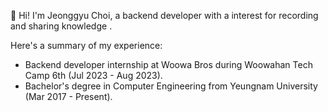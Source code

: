 👋 Hi! I'm Jeonggyu Choi, a backend developer with a interest for recording and sharing knowledge .

Here's a summary of my experience:

- Backend developer internship at Woowa Bros during Woowahan Tech Camp 6th (Jul 2023 - Aug 2023).
- Bachelor's degree in Computer Engineering from Yeungnam University (Mar 2017 - Present).
